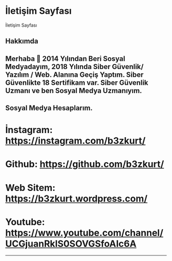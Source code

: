 # İletişim Sayfası
İletişim Sayfası

Hakkımda
--------------------------------------------------------------------------
Merhaba 👋
2014 Yılından Beri Sosyal Medyadayım, 2018 Yılında Siber Güvenlik/ Yazılım / Web. Alanına Geçiş Yaptım.
Siber Güvenlikte 18 Sertifikam var.
Siber Güvenlik Uzmanı ve ben Sosyal Medya Uzmanıyım.
--------------------------------------------------------------------------

Sosyal Medya Hesaplarım.
--------------------------------------------------------------------------
# İnstagram: https://instagram.com/b3zkurt/
# Github: https://github.com/b3zkurt/
# Web Sitem: https://b3zkurt.wordpress.com/
# Youtube: https://www.youtube.com/channel/UCGjuanRklS0SOVGSfoAIc6A
--------------------------------------------------------------------------
